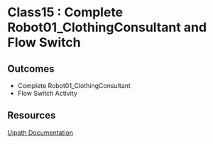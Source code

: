 # Class15 : Complete Robot01_ClothingConsultant and Flow Switch 


## Outcomes

- Complete Robot01_ClothingConsultant
- Flow Switch Activity

## Resources

[Uipath Documentation](https://docs.uipath.com/)
